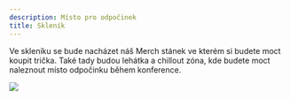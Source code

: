 ```yaml
---
description: Místo pro odpočinek
title: Skleník
---
```


Ve skleníku se bude nacházet náš Merch stánek ve kterém si budete moct koupit trička. Také tady budou lehátka a chillout zóna, kde budete moct naleznout místo odpočinku během konference.

![](../../../../assets/image.png)
